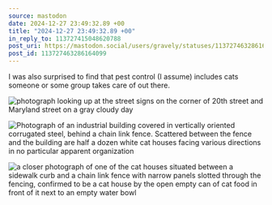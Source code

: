 ```yaml
---
source: mastodon
date: 2024-12-27 23:49:32.89 +00
title: "2024-12-27 23:49:32.89 +00"
in_reply_to: 113727415048620788
post_uri: https://mastodon.social/users/gravely/statuses/113727463286164099
post_id: 113727463286164099
---
```

I was also surprised to find that pest control (I assume) includes cats someone or some group takes care of out there.


![photograph looking up at the street signs on the corner of 20th street and Maryland street on a gray cloudy day ](/images/113727462284871727.jpeg)

![Photograph of an industrial building covered in vertically oriented corrugated steel, behind a chain link fence. Scattered between the fence and the building are half a dozen white cat houses facing various directions in no particular apparent organization](/images/113727462632337051.jpeg)

![a closer photograph of one of the cat houses situated between a sidewalk curb and a chain link fence with narrow panels slotted through the fencing, confirmed to be a cat house by the open empty can of cat food in front of it next to an empty water bowl](/images/113727462997921643.jpeg)

